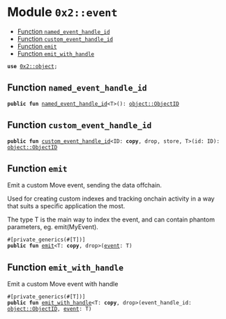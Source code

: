 
<a name="0x2_event"></a>

# Module `0x2::event`



-  [Function `named_event_handle_id`](#0x2_event_named_event_handle_id)
-  [Function `custom_event_handle_id`](#0x2_event_custom_event_handle_id)
-  [Function `emit`](#0x2_event_emit)
-  [Function `emit_with_handle`](#0x2_event_emit_with_handle)


<pre><code><b>use</b> <a href="object.md#0x2_object">0x2::object</a>;
</code></pre>



<a name="0x2_event_named_event_handle_id"></a>

## Function `named_event_handle_id`



<pre><code><b>public</b> <b>fun</b> <a href="event.md#0x2_event_named_event_handle_id">named_event_handle_id</a>&lt;T&gt;(): <a href="object.md#0x2_object_ObjectID">object::ObjectID</a>
</code></pre>



<a name="0x2_event_custom_event_handle_id"></a>

## Function `custom_event_handle_id`



<pre><code><b>public</b> <b>fun</b> <a href="event.md#0x2_event_custom_event_handle_id">custom_event_handle_id</a>&lt;ID: <b>copy</b>, drop, store, T&gt;(id: ID): <a href="object.md#0x2_object_ObjectID">object::ObjectID</a>
</code></pre>



<a name="0x2_event_emit"></a>

## Function `emit`

Emit a custom Move event, sending the data offchain.

Used for creating custom indexes and tracking onchain
activity in a way that suits a specific application the most.

The type T is the main way to index the event, and can contain
phantom parameters, eg. emit(MyEvent<phantom T>).


<pre><code>#[private_generics(#[T])]
<b>public</b> <b>fun</b> <a href="event.md#0x2_event_emit">emit</a>&lt;T: <b>copy</b>, drop&gt;(<a href="event.md#0x2_event">event</a>: T)
</code></pre>



<a name="0x2_event_emit_with_handle"></a>

## Function `emit_with_handle`

Emit a custom Move event with handle


<pre><code>#[private_generics(#[T])]
<b>public</b> <b>fun</b> <a href="event.md#0x2_event_emit_with_handle">emit_with_handle</a>&lt;T: <b>copy</b>, drop&gt;(event_handle_id: <a href="object.md#0x2_object_ObjectID">object::ObjectID</a>, <a href="event.md#0x2_event">event</a>: T)
</code></pre>
